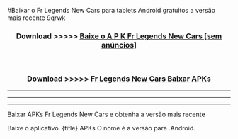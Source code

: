 #Baixar o Fr Legends New Cars   para tablets Android gratuitos a versão mais recente 9qrwk


<div align="center">
<h3>Download >>>>> <a href="https://pt-web.web.app/?pt= Fr Legends New Cars ">Baixe o A P K Fr Legends New Cars  [sem anúncios]</a></h3><br>

<h3>Download >>>>> <a href="https://pt-web.web.app/?pt= Fr Legends New Cars ">Fr Legends New Cars  Baixar APKs</a></h3>
</div>

----------------------------------------------------------

----------------------------------------------------------

----------------------------------------------------------

Baixar APKs Fr Legends New Cars  e obtenha a versão mais recente

Baixe o aplicativo. {title} APKs O nome é a versão para .Android.


